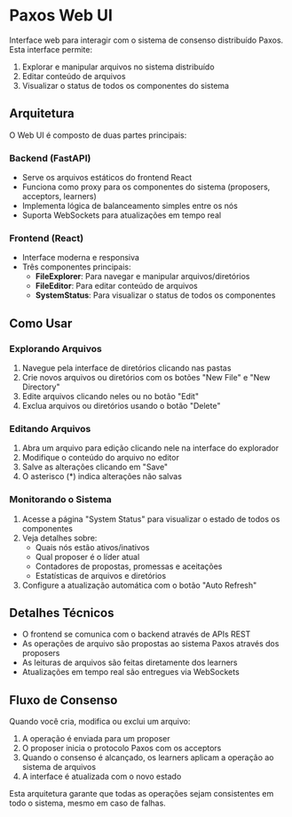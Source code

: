 # Paxos Web UI

Interface web para interagir com o sistema de consenso distribuído Paxos. Esta interface permite:

1. Explorar e manipular arquivos no sistema distribuído
2. Editar conteúdo de arquivos
3. Visualizar o status de todos os componentes do sistema

## Arquitetura

O Web UI é composto de duas partes principais:

### Backend (FastAPI)

- Serve os arquivos estáticos do frontend React
- Funciona como proxy para os componentes do sistema (proposers, acceptors, learners)
- Implementa lógica de balanceamento simples entre os nós
- Suporta WebSockets para atualizações em tempo real

### Frontend (React)

- Interface moderna e responsiva
- Três componentes principais:
  - **FileExplorer**: Para navegar e manipular arquivos/diretórios
  - **FileEditor**: Para editar conteúdo de arquivos
  - **SystemStatus**: Para visualizar o status de todos os componentes

## Como Usar

### Explorando Arquivos

1. Navegue pela interface de diretórios clicando nas pastas
2. Crie novos arquivos ou diretórios com os botões "New File" e "New Directory"
3. Edite arquivos clicando neles ou no botão "Edit"
4. Exclua arquivos ou diretórios usando o botão "Delete"

### Editando Arquivos

1. Abra um arquivo para edição clicando nele na interface do explorador
2. Modifique o conteúdo do arquivo no editor
3. Salve as alterações clicando em "Save"
4. O asterisco (*) indica alterações não salvas

### Monitorando o Sistema

1. Acesse a página "System Status" para visualizar o estado de todos os componentes
2. Veja detalhes sobre:
   - Quais nós estão ativos/inativos
   - Qual proposer é o líder atual
   - Contadores de propostas, promessas e aceitações
   - Estatísticas de arquivos e diretórios
3. Configure a atualização automática com o botão "Auto Refresh"

## Detalhes Técnicos

- O frontend se comunica com o backend através de APIs REST
- As operações de arquivo são propostas ao sistema Paxos através dos proposers
- As leituras de arquivos são feitas diretamente dos learners
- Atualizações em tempo real são entregues via WebSockets

## Fluxo de Consenso

Quando você cria, modifica ou exclui um arquivo:

1. A operação é enviada para um proposer
2. O proposer inicia o protocolo Paxos com os acceptors
3. Quando o consenso é alcançado, os learners aplicam a operação ao sistema de arquivos
4. A interface é atualizada com o novo estado

Esta arquitetura garante que todas as operações sejam consistentes em todo o sistema, mesmo em caso de falhas.